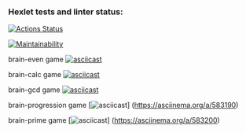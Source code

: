 ### Hexlet tests and linter status:
[![Actions Status](https://github.com/AnastasiyaBobko/python-project-49/workflows/hexlet-check/badge.svg)](https://github.com/AnastasiyaBobko/python-project-49/actions)


[![Maintainability](https://api.codeclimate.com/v1/badges/87ff9a8fa7337650aafe/maintainability)](https://codeclimate.com/github/AnastasiyaBobko/python-project-49/maintainability)

brain-even game
[![asciicast](https://asciinema.org/a/582521.png)](https://asciinema.org/a/582521)

brain-calc game
[![asciicast](https://asciinema.org/a/582790.png)](https://asciinema.org/a/582790)

brain-gcd game
[![asciicast](https://asciinema.org/a/583103.png)](https://asciinema.org/a/583103)

brain-progression game
[![asciicast](https://asciinema.org/a/583190.png)]  (https://asciinema.org/a/583190)

brain-prime game 
[![asciicast](https://asciinema.org/a/583200.png)] (https://asciinema.org/a/583200)